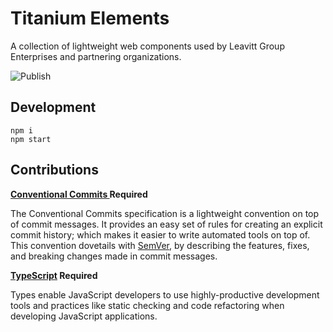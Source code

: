 # Titanium Elements

A collection of lightweight web components used by Leavitt Group Enterprises and partnering organizations. 

![Publish](https://github.com/LeavittSoftware/titanium-elements/workflows/Publish/badge.svg?branch=master)

## Development

    npm i
    npm start
    

## Contributions

**[Conventional Commits ](https://www.conventionalcommits.org/en/v1.0.0-beta.4/#summary) Required**

The Conventional Commits specification is a lightweight convention on top of commit messages. It provides an easy set of rules for creating an explicit commit history; which makes it easier to write automated tools on top of. This convention dovetails with  [SemVer](http://semver.org/), by describing the features, fixes, and breaking changes made in commit messages.

**[TypeScript](https://www.typescriptlang.org/) Required**

Types enable JavaScript developers to use highly-productive development tools and practices like static checking and code refactoring when developing JavaScript applications.
